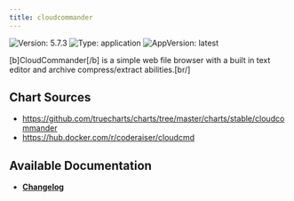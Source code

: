 ```yaml
---
title: cloudcommander
---
```


![Version: 5.7.3](https://img.shields.io/badge/Version-5.7.3-informational?style=flat-square) ![Type: application](https://img.shields.io/badge/Type-application-informational?style=flat-square) ![AppVersion: latest](https://img.shields.io/badge/AppVersion-latest-informational?style=flat-square)

[b]CloudCommander[/b] is a simple web file browser with a built in text editor and archive compress/extract abilities.[br/]


## Chart Sources

- https://github.com/truecharts/charts/tree/master/charts/stable/cloudcommander
- https://hub.docker.com/r/coderaiser/cloudcmd

## Available Documentation

- [**Changelog**](./CHANGELOG.md)
